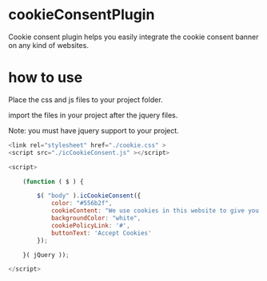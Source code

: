 # cookieConsentPlugin
Cookie consent plugin helps you easily integrate the cookie consent banner on any kind of websites.

# how to use
Place the css and js files to your project folder.

import the files in your project after the jquery files.

Note: you must have jquery support to your project.

```javascript
<link rel="stylesheet" href="./cookie.css" >
<script src="./icCookieConsent.js" ></script>

<script>

    (function ( $ ) {

        $( "body" ).icCookieConsent({
            color: "#556b2f",
            cookieContent: "We use cookies in this website to give you the best experience on oursite and show you relevant ads. To find out more, read our",
            backgroundColor: "white",
            cookiePolicyLink: '#',
            buttonText: 'Accept Cookies'
        });

    }( jQuery ));

</script>

```
